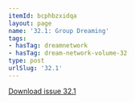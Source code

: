 ```yaml
---
itemId: bcphbzxidqa
layout: page
name: '32.1: Group Dreaming'
tags:
- hasTag: dreamnetwork
- hasTag: dream-network-volume-32
type: post
urlSlug: '32.1'
---
```

<a href="../files/pdfs/Volume_32/32.1_group_dreaming.pdf" download="">Download issue 32.1</a>